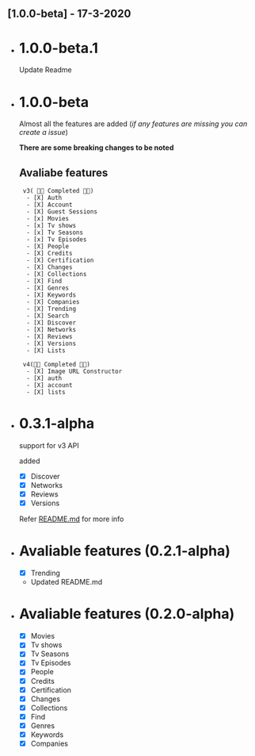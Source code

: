 ## [1.0.0-beta] - 17-3-2020
* # 1.0.0-beta.1
    Update Readme
* # 1.0.0-beta
    Almost all the features are added
    (*if any features are missing you can create a issue*)

    **There are some breaking changes to be noted**

     ## Avaliabe features

       v3( 🎊✨ Completed 🎉🎉)
        - [X] Auth
        - [X] Account
        - [X] Guest Sessions
        - [x] Movies
        - [x] Tv shows
        - [x] Tv Seasons
        - [x] Tv Episodes 
        - [X] People
        - [X] Credits
        - [X] Certification
        - [X] Changes
        - [X] Collections
        - [X] Find
        - [X] Genres
        - [X] Keywords
        - [X] Companies
        - [X] Trending
        - [X] Search
        - [X] Discover
        - [X] Networks
        - [X] Reviews
        - [X] Versions
        - [X] Lists
    
       v4(🎊✨ Completed 🎉🎉)
        - [X] Image URL Constructor
        - [X] auth
        - [X] account
        - [X] lists


    

* # 0.3.1-alpha
  support for v3 API

  added
    - [X] Discover
    - [X] Networks
    - [X] Reviews
    - [X] Versions
  
     Refer [README.md](https://github.com/Arunnaidu3470/tmdb_api/blob/master/README.md) for more info

* # Avaliable features (0.2.1-alpha)
  - [x] Trending
  - Updated README.md

* # Avaliable features (0.2.0-alpha)
  - [x] Movies
  - [x] Tv shows
  - [x] Tv Seasons
  - [x] Tv Episodes 
  - [X] People
  - [X] Credits
  - [X] Certification
  - [X] Changes
  - [X] Collections
  - [X] Find
  - [X] Genres
  - [X] Keywords
  - [X] Companies
